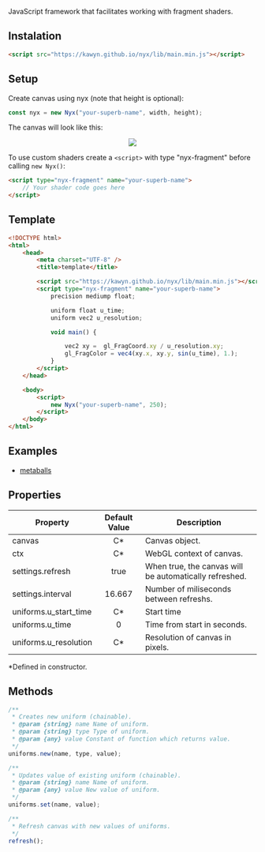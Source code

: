 JavaScript framework that facilitates working with fragment shaders.

## Instalation

```html
<script src="https://kawyn.github.io/nyx/lib/main.min.js"></script>
```

## Setup

Create canvas using nyx (note that height is optional):

```js
const nyx = new Nyx("your-superb-name", width, height);
```

The canvas will look like this: <br />

<p align="center">
  <img src="https://user-images.githubusercontent.com/51327713/120539723-28d7ea80-c3e8-11eb-933e-7675815aade3.png"/>
</p>

To use custom shaders create a `<script>` with type "nyx-fragment" before calling `new Nyx()`:

```html
<script type="nyx-fragment" name="your-superb-name">
    // Your shader code goes here
</script>
```

## Template

```html
<!DOCTYPE html>
<html>
    <head>
        <meta charset="UTF-8" />
        <title>template</title>

        <script src="https://kawyn.github.io/nyx/lib/main.min.js"></script>
        <script type="nyx-fragment" name="your-superb-name">
            precision mediump float;

            uniform float u_time;
            uniform vec2 u_resolution;

            void main() {

                vec2 xy =  gl_FragCoord.xy / u_resolution.xy;
                gl_FragColor = vec4(xy.x, xy.y, sin(u_time), 1.);
            }
        </script>
    </head>

    <body>
        <script>
            new Nyx("your-superb-name", 250);
        </script>
    </body>
</html>
```

## Examples

-   [metaballs](https://kawyn.github.io/nyx/docs/examples/metaballs.html)

##

## Properties

| Property              | Default Value | Description                                            |
| --------------------- | :-----------: | ------------------------------------------------------ |
| canvas                | C\*           | Canvas object.                                         |
| ctx                   | C\*           | WebGL context of canvas.                               |
| settings.refresh      | true          | When true, the canvas will be automatically refreshed. |
| settings.interval     | 16.667        | Number of miliseconds between refreshs.                |
| uniforms.u_start_time | C\*           | Start time                                             |
| uniforms.u_time       | 0             | Time from start in seconds.                            |
| uniforms.u_resolution | C\*           | Resolution of canvas in pixels.                        |

\*Defined in constructor.

## Methods

```js
/**
 * Creates new uniform (chainable).
 * @param {string} name Name of uniform.
 * @param {string} type Type of uniform.
 * @param {any} value Constant of function which returns value.
 */
uniforms.new(name, type, value);

/**
 * Updates value of existing uniform (chainable).
 * @param {string} name Name of uniform.
 * @param {any} value New value of uniform.
 */
uniforms.set(name, value);

/**
 * Refresh canvas with new values of uniforms.
 */
refresh();
```
